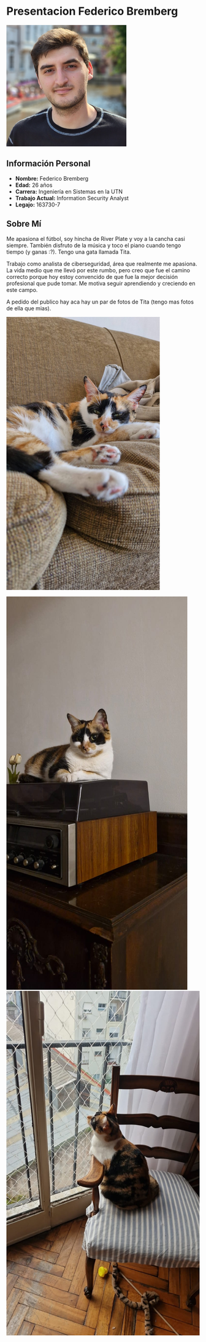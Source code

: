# Presentacion Federico Bremberg

![Foto_mia](assets/foto_personal.png)

## Información Personal

- **Nombre:** Federico Bremberg
- **Edad:** 26 años
- **Carrera:** Ingeniería en Sistemas en la UTN
- **Trabajo Actual:** Information Security Analyst
- **Legajo:** 163730-7

## Sobre Mí
Me apasiona el fútbol, soy hincha de River Plate y voy a la cancha casi siempre. También disfruto de la música y toco el piano cuando tengo tiempo (y ganas :?). Tengo una gata llamada Tita.

Trabajo como analista de ciberseguridad, área que realmente me apasiona. La vida medio que me llevó por este rumbo, pero creo que fue el camino correcto porque hoy estoy convencido de que fue la mejor decisión profesional que pude tomar. Me motiva seguir aprendiendo y creciendo en este campo.

A pedido del publico hay aca hay un par de fotos de Tita (tengo mas fotos de ella que mias).

<img src="assets/Tita1.jpeg" alt="Tita1" width="400">

![Tita2](assets/Tita2.jpeg)
![Tita3](assets/Tita3.jpeg)

